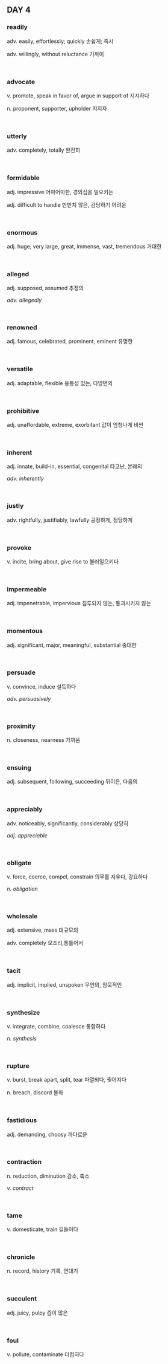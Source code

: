 ## DAY 4

### readily

adv. easily, effortlessly; quickly 손쉽게; 즉시

adv. willingly, without reluctance 기꺼이

<br>

### advocate

v. promote, speak in favor of, argue in support of 지지하다

n. proponent, supporter, upholder 지지자

<br>

### utterly

adv. completely, totally 완전히

<br>

### formidable

adj. impressive 어마어마한, 경외심을 일으키는

adj. difficult to handle 만만치 않은, 감당하기 어려운

<br>

### enormous

adj. huge, very large, great, immense, vast, tremendous 거대한

<br>

### alleged

adj. supposed, assumed 추정의

_adv. allegedly_

<br>

### renowned

adj. famous, celebrated, prominent, eminent 유명한

<br>

### versatile

adj. adaptable, flexible 융통성 있는, 다방면의

<br>

### prohibitive

adj. unaffordable, extreme, exorbitant 값이 엄청나게 비싼

<br>

### inherent

adj. innate, build-in, essential, congenital 타고난, 본래의

_adv. inherently_

<br>

### justly

adv. rightfully, justifiably, lawfully 공정하게, 정당하게

<br>

### provoke

v. incite, bring about, give rise to 불러일으키다

<br>

### impermeable

adj. impenetrable, impervious 침투되지 않는, 통과시키지 않는

<br>

### momentous

adj. significant, major, meaningful, substantial 중대한

<br>

### persuade

v. convince, induce 설득하다

_adv. persuasively_

<br>

### proximity

n. closeness, nearness 가까움

<br>

### ensuing

adj. subsequent, following, succeeding 뒤이은, 다음의

<br>

### appreciably

adv. noticeably, significantly, considerably 상당히

_adj. appreciable_

<br>

### obligate

v. force, coerce, compel, constrain 의무를 지우다, 강요하다

_n. obligation_

<br>

### wholesale

adj. extensive, mass 대규모의

adv. completely 모조리,통틀어서

<br>

### tacit

adj. implicit, implied, unspoken 무언의, 암묵적인

<br>

### synthesize

v. integrate, combine, coalesce 통합하다

_n. synthesis_

<br>

### rupture

v. burst, break apart, split, tear 파열되다, 찢어지다

n. breach, discord 불화

<br>

### fastidious

adj. demanding, choosy 까다로운

<br>

### contraction

n. reduction, diminution 감소, 축소

_v. contract_

<br>

### tame

v. domesticate, train 길들이다

<br>

### chronicle

n. record, history 기록, 연대기

<br>

### succulent

adj. juicy, pulpy 즙이 많은

<br>

### foul

v. pollute, contaminate 더럽히다
